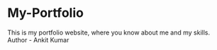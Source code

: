 # My-Portfolio
This is my portfolio website, where you know about me and my skills.
<br/>
Author - Ankit Kumar
